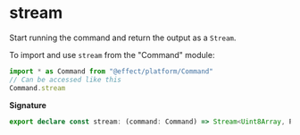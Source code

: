 # stream

Start running the command and return the output as a `Stream`.

To import and use `stream` from the "Command" module:

```ts
import * as Command from "@effect/platform/Command"
// Can be accessed like this
Command.stream
```

**Signature**

```ts
export declare const stream: (command: Command) => Stream<Uint8Array, PlatformError, CommandExecutor>
```
